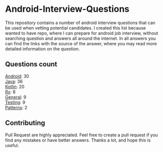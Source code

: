 # Android-Interview-Questions

This repository contains a number of android interview questions that can be used when vetting potential candidates. I created this list because wanted to have repo, where I can prepare for android job interview, without searching question and answers all around the internet. In all answers you can find the links with the source of the answer, where you may read more detailed information on the question.

## Questions count

[Android](https://github.com/Kirchhoff-/Android-Interview-Questions/tree/master/Android): 30  
[Java](https://github.com/Kirchhoff-/Android-Interview-Questions/tree/master/Java): 36  
[Kotlin](https://github.com/Kirchhoff-/Android-Interview-Questions/tree/master/Kotlin): 20  
[Rx](https://github.com/Kirchhoff-/Android-Interview-Questions/tree/master/Rx): 8  
[General](https://github.com/Kirchhoff-/Android-Interview-Questions/tree/master/General): 9  
[Testing](https://github.com/Kirchhoff-/Android-Interview-Questions/tree/master/Testing): 9  
[Patterns](https://github.com/Kirchhoff-/Android-Interview-Questions/tree/master/Patterns): 2


## Contributing
Pull Request are highly appreciated. Feel free to create a pull request if you find any mistakes or have better answers. Thanks a lot, and hope this is useful.
